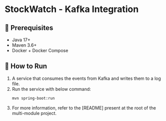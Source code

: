 # StockWatch - Kafka Integration

## 🔧 Prerequisites

- Java 17+
- Maven 3.6+
- Docker + Docker Compose

## 🚀 How to Run

1. A service that consumes the events from Kafka and writes them to a log file.
2. Run the service with below command:
   ```bash
   mvn spring-boot:run
   ```
2. For more information, refer to the [README] present at the root of the multi-module project.